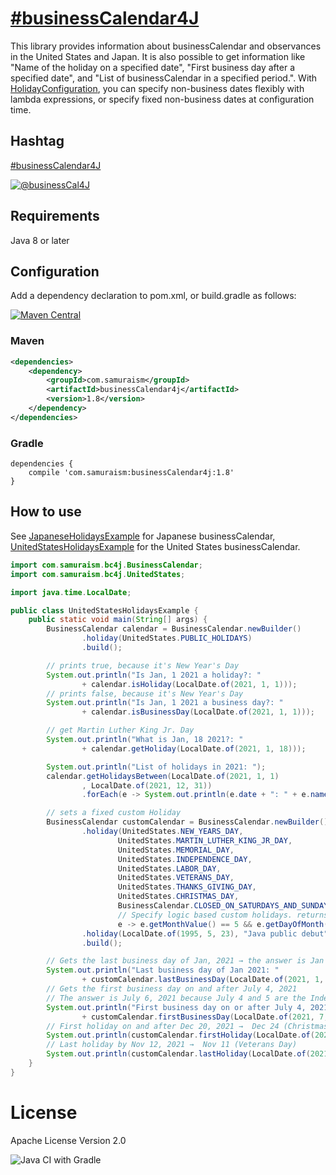 # [&#35;businessCalendar4J](https://twitter.com/search?q=%23businessCalendar4J&src=typed_query&f=live)
This library provides information about businessCalendar and observances in the United States and Japan.
It is also possible to get information like "Name of the holiday on a specified date", "First business day after a specified date", and "List of businessCalendar in a specified period.".
With [HolidayConfiguration](https://github.com/yusuke/businessCalendar4J/blob/main/src/main/java/com/samuraism/bc4j/HolidayConfiguration.java), you can specify non-business dates flexibly with lambda expressions, or specify fixed non-business dates at configuration time.

## Hashtag
[&#35;businessCalendar4J](https://twitter.com/intent/tweet?text=https://github.com/yusuke/businessCalendar4J/+%23businessCalendar4J)

[![@businessCal4J](https://img.shields.io/twitter/url/https/twitter.com/BusinessCal4J.svg?style=social&label=Follow%20%40BusinessCal4J)](https://twitter.com/businessCal4J)
## Requirements
Java 8 or later

## Configuration
Add a dependency declaration to pom.xml, or build.gradle as follows:

[![Maven Central](https://maven-badges.herokuapp.com/maven-central/com.samuraism/businessCalendar4j/badge.svg)](https://maven-badges.herokuapp.com/maven-central/com.samuraism/businessCalendar4j)

### Maven
```xml
<dependencies>
    <dependency>
        <groupId>com.samuraism</groupId>
        <artifactId>businessCalendar4j</artifactId>
        <version>1.8</version>
    </dependency>
</dependencies>
```
### Gradle
```text
dependencies {
    compile 'com.samuraism:businessCalendar4j:1.8'
}
```
## How to use
See [JapaneseHolidaysExample](https://github.com/yusuke/businessCalendar4J/blob/main/src/test/java/com/samuraism/bc4j/exmaple/JapaneseHolidaysExample.java) for Japanese businessCalendar, [UnitedStatesHolidaysExample](https://github.com/yusuke/businessCalendar4J/blob/main/src/test/java/com/samuraism/bc4j/exmaple/UnitedStatesHolidaysExample.java) for the United States businessCalendar.

```java
import com.samuraism.bc4j.BusinessCalendar;
import com.samuraism.bc4j.UnitedStates;

import java.time.LocalDate;

public class UnitedStatesHolidaysExample {
    public static void main(String[] args) {
        BusinessCalendar calendar = BusinessCalendar.newBuilder()
                .holiday(UnitedStates.PUBLIC_HOLIDAYS)
                .build();

        // prints true, because it's New Year's Day
        System.out.println("Is Jan, 1 2021 a holiday?: "
                + calendar.isHoliday(LocalDate.of(2021, 1, 1)));
        // prints false, because it's New Year's Day
        System.out.println("Is Jan, 1 2021 a business day?: "
                + calendar.isBusinessDay(LocalDate.of(2021, 1, 1)));

        // get Martin Luther King Jr. Day
        System.out.println("What is Jan, 18 2021?: "
                + calendar.getHoliday(LocalDate.of(2021, 1, 18)));

        System.out.println("List of holidays in 2021: ");
        calendar.getHolidaysBetween️(LocalDate.of(2021, 1, 1)
                , LocalDate.of(2021, 12, 31))
                .forEach(e -> System.out.println(e.date + ": " + e.name));

        // sets a fixed custom Holiday
        BusinessCalendar customCalendar = BusinessCalendar.newBuilder()
                .holiday(UnitedStates.NEW_YEARS_DAY,
                        UnitedStates.MARTIN_LUTHER_KING_JR_DAY,
                        UnitedStates.MEMORIAL_DAY,
                        UnitedStates.INDEPENDENCE_DAY,
                        UnitedStates.LABOR_DAY,
                        UnitedStates.VETERANS_DAY,
                        UnitedStates.THANKS_GIVING_DAY,
                        UnitedStates.CHRISTMAS_DAY,
                        BusinessCalendar.CLOSED_ON_SATURDAYS_AND_SUNDAYS,
                        // Specify logic based custom holidays. returns a string if the day is a holiday
                        e -> e.getMonthValue() == 5 && e.getDayOfMonth() == 19 ? "James Gosling's birthday" : null)
                .holiday(LocalDate.of(1995, 5, 23), "Java public debut")
                .build();

        // Gets the last business day of Jan, 2021 → the answer is Jan 29 since Jan 30, 31 are weekend
        System.out.println("Last business day of Jan 2021: "
                + customCalendar.lastBusinessDay(LocalDate.of(2021, 1, 31)));
        // Gets the first business day on and after July 4, 2021
        // The answer is July 6, 2021 because July 4 and 5 are the Independence day and it's substitute
        System.out.println("First business day on or after July 4, 2021: "
                + customCalendar.firstBusinessDay(LocalDate.of(2021, 7, 4)));
        // First holiday on and after Dec 20, 2021 →  Dec 24 (Christmas Day)
        System.out.println(customCalendar.firstHoliday(LocalDate.of(2021, 12, 20)));
        // Last holiday by Nov 12, 2021 →  Nov 11 (Veterans Day)
        System.out.println(customCalendar.lastHoliday(LocalDate.of(2021, 11, 12)));
    }
}
```

# License
Apache License Version 2.0

![Java CI with Gradle](https://github.com/yusuke/businessCalendar4j/workflows/Java%20CI%20with%20Gradle/badge.svg)